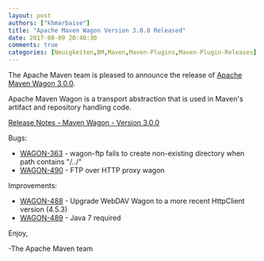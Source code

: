 ```yaml
---
layout: post
authors: ["khmarbaise"]
title: "Apache Maven Wagon Version 3.0.0 Released"
date: 2017-08-09 20:40:30
comments: true
categories: [Neuigkeiten,BM,Maven,Maven-Plugins,Maven-Plugin-Releases]
---
```

The Apache Maven team is pleased to announce the release of 
[Apache Maven Wagon 3.0.0](https://maven.apache.org/wagon/).

Apache Maven Wagon is a transport abstraction that is used in Maven's
artifact and repository handling code.

[Release Notes - Maven Wagon - Version 3.0.0](https://issues.apache.org/jira/secure/ReleaseNote.jspa?projectId=12318122&version=12340347)

Bugs:

 * [WAGON-363](https://issues.apache.org/jira/browse/WAGON-363) - wagon-ftp fails to create non-existing directory when path contains "/../"
 * [WAGON-490](https://issues.apache.org/jira/browse/WAGON-490) - FTP over HTTP proxy wagon

Improvements:

 * [WAGON-488](https://issues.apache.org/jira/browse/WAGON-488) - Upgrade WebDAV Wagon to a more recent HttpClient version (4.5.3)
 * [WAGON-489](https://issues.apache.org/jira/browse/WAGON-489) - Java 7 required


Enjoy,

-The Apache Maven team


